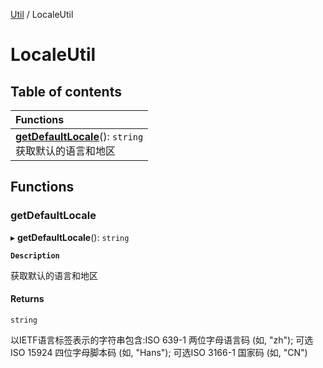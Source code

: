 [Util](Util.Util.md) / LocaleUtil

# LocaleUtil <Badge type="tip" text="Namespace" /> 

## Table of contents

| Functions |
| :-----|
| **[getDefaultLocale](Util.LocaleUtil.md#getdefaultlocale)**(): `string` <br> 获取默认的语言和地区|

## Functions

### getDefaultLocale  

▸ **getDefaultLocale**(): `string` <Badge type="tip" text="other" />

**`Description`**

获取默认的语言和地区


#### Returns

`string`

以IETF语言标签表示的字符串包含:ISO 639-1 两位字母语言码 (如, "zh");
可选ISO 15924 四位字母脚本码 (如, "Hans");
可选ISO 3166-1 国家码 (如, "CN")

